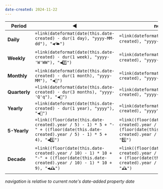 ```yaml
---
date-created: 2024-11-22
---
```


| **Period**    | ◀️                                                                                                                                    | now                                                                                                                        | ▶️                                                                                                                                    |
| ------------- | ------------------------------------------------------------------------------------------------------------------------------------- | -------------------------------------------------------------------------------------------------------------------------- | ------------------------------------------------------------------------------------------------------------------------------------- |
| **Daily**     | `=link(dateformat(date(this.date-created) - dur(1 day), "yyyy-MM-dd"), "◀🌤️")`                                                        | `=link(dateformat(date(this.date-created), "yyyy-MM-dd"), "🌤️")`                                                           | `=link(dateformat(date(this.date-created) + dur(1 day), "yyyy-MM-dd"), "🌤️▶")`                                                        |
| **Weekly**    | `=link(dateformat(date(this.date-created) - dur(1 week), "yyyy-'W'WW"), "◀7️⃣")`                                                      | `=link(dateformat(date(this.date-created), "yyyy-'W'WW"), "7️⃣")`                                                          | `=link(dateformat(date(this.date-created) + dur(1 week), "yyyy-'W'WW"), "7️⃣▶")`                                                      |
| **Monthly**   | `=link(dateformat(date(this.date-created) - dur(1 month), "yyyy-MM"), "◀📅")`                                                         | `=link(dateformat(date(this.date-created), "yyyy-MM"), "📅")`                                                              | `=link(dateformat(date(this.date-created) + dur(1 month), "yyyy-MM"), "📅▶")`                                                         |
| **Quarterly** | `=link(dateformat(date(this.date-created) - dur(3 months), "yyyy-'Q'q"), "◀🧭")`                                                      | `=link(dateformat(date(this.date-created), "yyyy-'Q'q"), "🧭")`                                                            | `=link(dateformat(date(this.date-created) + dur(3 months), "yyyy-'Q'q"), "🧭▶")`                                                      |
| **Yearly**    | `=link(dateformat(date(this.date-created) - dur(1 year), "yyyy"), "◀📖")`                                                             | `=link(dateformat(date(this.date-created), "yyyy"), "📖")`                                                                 | `=link(dateformat(date(this.date-created) + dur(1 year), "yyyy"), "📖▶")`                                                             |
| **5-Yearly**    | `=link((floor(date(this.date-created).year / 5) - 1) * 5 + "-" + ((floor(date(this.date-created).year / 5) - 1) * 5 + 4), "◀5️⃣")	`   | `=link((floor(date(this.date-created).year / 5) * 5) + "-" + (floor(date(this.date-created).year / 5) * 5 + 4), "5️⃣")`    | `=link((floor(date(this.date-created).year / 5) + 1) * 5 + "-" + ((floor(date(this.date-created).year / 5) + 1) * 5 + 4), "5️⃣▶")`    |
| **Decade**    | `=link((floor(date(this.date-created).year / 10) - 1) * 10 + "-" + ((floor(date(this.date-created).year / 10) - 1) * 10 + 9), "◀🕰️")` | `=link((floor(date(this.date-created).year / 10) * 10) + "-" + (floor(date(this.date-created).year / 10) * 10 + 9), "🕰️")` | `=link((floor(date(this.date-created).year / 10) + 1) * 10 + "-" + ((floor(date(this.date-created).year / 10) + 1) * 10 + 9), "🕰️▶")` |
*navigation is relative to current note's date-added property date*

